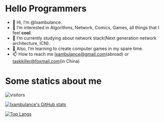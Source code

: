 # Hello Programmers

- 👋 Hi, I’m @lxambulance.
- 👀 I’m interested in Algorithms, Network, Comics, Games, all things that I feel **cool**.
- 🌱 I’m currently studying about network stack(Next generation network architecture, ICN). 
- 💞️ Also, I’m learning to create computer games in my spare time.
- 📫 How to reach me lxambulance@gmail.com(abroad) or taskkiller@foxmail.com(in China)

# Some statics about me

![visitors](https://visitor-badge.glitch.me/badge?page_id=CasterWx.readme)

[![lxambulance's GitHub stats](https://github-readme-stats.vercel.app/api?username=lxambulance&count_private=true&show_icons=true&theme=nord)](https://github.com/anuraghazra/github-readme-stats)

[![Top Langs](https://github-readme-stats.vercel.app/api/top-langs/?username=lxambulance&layout=compact&theme=nord)](https://github.com/anuraghazra/github-readme-stats)

<!---
lxambulance/lxambulance is a ✨ special ✨ repository because its `README.md` (this file) appears on your GitHub profile.
You can click the Preview link to take a look at your changes.
--->
